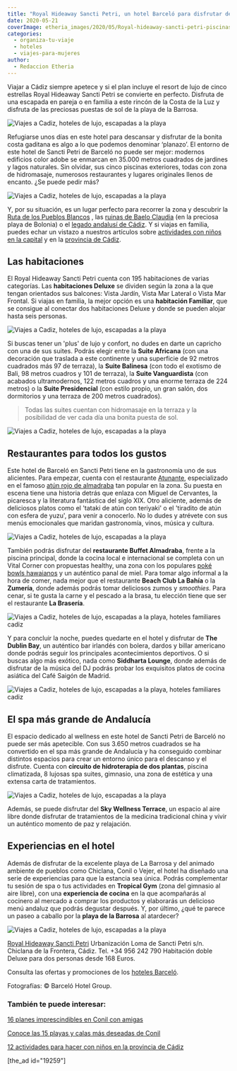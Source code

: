 ```yaml
---
title: "Royal Hideaway Sancti Petri, un hotel Barceló para disfrutar de la Costa de la Luz"
date: 2020-05-21
coverImage: etheria_images/2020/05/Royal-hideaway-sancti-petri-piscinas.jpg
categories: 
  - organiza-tu-viaje
  - hoteles
  - viajes-para-mujeres
author: 
  - Redaccion Etheria
---
```


Viajar a Cádiz siempre apetece y si el plan incluye el resort de lujo de cinco estrellas Royal Hideaway Sancti Petri se convierte en perfecto. Disfruta de una escapada en pareja o en familia a este rincón de la Costa de la Luz y disfruta de las preciosas puestas de sol de la playa de la Barrosa.

![Viajes a Cadiz, hoteles de lujo, escapadas a la playa](etheria_images/2020/05/Royal-hideaway-sancti-petri-piscinas-900x602.jpg "Panorámica del hotel.")

Refugiarse unos días en este hotel para descansar y disfrutar de la bonita costa 
gaditana es algo a lo que podemos denominar ‘planazo’. El entorno de este hotel de 
Sancti Petri de Barceló no puede ser mejor: modernos edificios color adobe se enmarcan 
en 35.000 metros cuadrados de jardines y lagos naturales. Sin olvidar, sus cinco 
piscinas exteriores, todas con zona de hidromasaje, numerosos restaurantes y lugares 
originales llenos de encanto. ¿Se puede pedir más? 

![Viajes a Cadiz, hoteles de lujo, escapadas a la playa](etheria_images/2020/05/Royal-hideaway-sancti-petri-siddharta-900x601.jpg "Siddharta Lounge, un original espacio en el hotel.")

Y, por su situación, es un lugar perfecto para recorrer la zona y descubrir la [Ruta de 
los Pueblos 
Blancos](https://etheriamagazine.com/2018/11/02/ruta-por-los-pueblos-blancos-de-cadiz/) 
, las [ruinas de Baelo 
Claudia](https://etheriamagazine.com/2019/08/22/guia-que-ver-ruinas-romanas-baelo-claudia-playa-bolonia/) 
(en la preciosa playa de Bolonia) o el [legado andalusí de 
Cádiz](https://etheriamagazine.com/2019/05/20/viajar-con-amigas-que-hacer-en-cadiz/). Y 
si viajas en familia, puedes echar un vistazo a nuestros artículos sobre [actividades 
con niños en la 
capital](https://etheriamagazine.com/2019/10/17/10-planes-con-ninos-en-cadiz-capital/) y 
en la [provincia de 
Cádiz](https://etheriamagazine.com/2020/03/12/12-actividades-familiares-para-viajes-con-ninos-en-cadiz/). 

## Las habitaciones

El Royal Hideaway Sancti Petri cuenta con 195 habitaciones de varias categorías. Las 
**habitaciones Deluxe** se dividen según la zona a la que tengan orientados sus 
balcones: Vista Jardín, Vista Mar Lateral o Vista Mar Frontal. Si viajas en familia, la 
mejor opción es una **habitación Familiar**, que se consigue al conectar dos 
habitaciones Deluxe y donde se pueden alojar hasta seis personas. 

![Viajes a Cadiz, hoteles de lujo, escapadas a la playa](etheria_images/2020/05/Royal-hideaway-sacti-petri-habitacion-lateral-vista-mar-900x601.jpg "Habitación Deluxe Vista Mar Lateral.")

Si buscas tener un 'plus' de lujo y confort, no dudes en darte un capricho con una de 
sus suites. Podrás elegir entre la **Suite Africana** (con una decoración que traslada a 
este continente y una superficie de 92 metros cuadrados más 97 de terraza), la **Suite 
Balinesa** (con todo el exotismo de Bali, 98 metros cuadros y 101 de terraza), la 
**Suite Vanguardista** (con acabados ultramodernos, 122 metros cuadros y una enorme 
terraza de 224 metros) o la **Suite Presidencial** (con estilo propio, un gran salón, 
dos dormitorios y una terraza de 200 metros cuadrados). 

> Todas las suites cuentan con hidromasaje en la terraza y la posibilidad de ver cada día 
> una bonita puesta de sol. 

![Viajes a Cadiz, hoteles de lujo, escapadas a la playa](etheria_images/2020/05/Royal-hideaway-sacti-petri-suite-presidencial-900x710.jpg "Terraza de la Suite Presidencial.")

## Restaurantes para todos los gustos

Este hotel de Barceló en Sancti Petri tiene en la gastronomía uno de sus alicientes. 
Para empezar, cuenta con el restaurante [Atunante](http://atunante.com), especializado 
en el famoso [atún rojo de 
almadraba](https://etheriamagazine.com/2018/06/12/ruta-del-atun-rojo-en-cadiz/) tan 
popular en la zona. Su puesta en escena tiene una historia detrás que enlaza con Miguel 
de Cervantes, la picaresca y la literatura fantástica del siglo XIX. Otro aliciente, 
además de deliciosos platos como el 'tataki de atún con teriyaki' o el 'tiradito de atún 
con esfera de yuzu', para venir a conocerlo. No lo dudes y atrévete con sus menús 
emocionales que maridan gastronomía, vinos, música y cultura. 

![Viajes a Cadiz, hoteles de lujo, escapadas a la playa](etheria_images/2020/05/Royal-hideaway-restaurante-atunante-900x600.jpg "Restaurante Atunante.")

También podrás disfrutar del **restaurante Buffet Almadraba**, frente a la piscina 
principal, donde la cocina local e internacional se completa con un Vital Corner con 
propuestas healthy, una zona con los populares [poké bowls 
hawaianos](https://etheriamagazine.com/2020/01/14/cena-con-amigas-en-un-restaurante-hawaiano-de-madrid-ohana-poke-house/) 
y un auténtico panal de miel. Para tomar algo informal a la hora de comer, nada mejor 
que el restaurante **Beach Club La Bahía** o la **Zumería**, donde además podrás tomar 
deliciosos zumos y _smoothies_. Para cenar, si te gusta la carne y el pescado a la 
brasa, tu elección tiene que ser el restaurante **La Brasería**. 

![Viajes a Cadiz, hoteles de lujo, escapadas a la playa, hoteles familiares cadiz](etheria_images/2020/05/Royal-hideaway-sancti-petri-terraza-piscina-900x604.jpg "Restaurante Beach Club La Bahía.")

Y para concluir la noche, puedes quedarte en el hotel y disfrutar de **The Dublin Bay**, 
un auténtico bar irlandés con bolera, dardos y billar americano donde podrás seguir los 
principales acontecimientos deportivos. O si buscas algo más exótico, nada como 
**Siddharta Lounge**, donde además de disfrutar de la música del DJ podrás probar los 
exquisitos platos de cocina asiática del Café Saigón de Madrid. 

![Viajes a Cadiz, hoteles de lujo, escapadas a la playa, hoteles familiares cadiz](etheria_images/2020/05/Royal-hideaway-sancti-petri-bolera-900x523.jpg "Pub The Dublin Bay.")

## El spa más grande de Andalucía

El espacio dedicado al wellness en este hotel de Sancti Petri de Barceló no puede ser 
más apetecible. Con sus 3.650 metros cuadrados se ha convertido en el spa más grande de 
Andalucía y ha conseguido combinar distintos espacios para crear un entorno único para 
el descanso y el disfrute. Cuenta con **circuito de hidroterapia de dos plantas**, 
piscina climatizada, 8 lujosas spa suites, gimnasio, una zona de estética y una extensa 
carta de tratamientos. 

![Viajes a Cadiz, hoteles de lujo, escapadas a la playa](etheria_images/2020/05/Royal-hideaway-sancti-petri-spa-900x601.jpg "Circuito de hidroterapia del spa del Royal Hideaway Sancti Petri.")

Además, se puede disfrutar del **Sky Wellness Terrace**, un espacio al aire libre donde 
disfrutar de tratamientos de la medicina tradicional china y vivir un auténtico momento 
de paz y relajación. 

## Experiencias en el hotel

Además de disfrutar de la excelente playa de La Barrosa y del animado ambiente de 
pueblos como Chiclana, Conil o Vejer, el hotel ha diseñado una serie de experiencias 
para que la estancia sea única. Podrás complementar tu sesión de spa o tus actividades 
en **Tropical Gym** (zona del gimnasio al aire libre), con una **experiencia de cocina** 
en la que acompañarás al cocinero al mercado a comprar los productos y elaborarás un 
delicioso menú andaluz que podrás degustar después. Y, por último, ¿qué te parece un 
paseo a caballo por la **playa de la Barrosa** al atardecer? 

![Viajes a Cadiz, hoteles de lujo, escapadas a la playa](etheria_images/2020/05/Royal-hideaway-sancti-petri-masaje-900x600.jpg "Masaje en la Sky Wellness Terrace.")

[Royal Hideaway Sancti 
Petri](https://www.barcelo.com/es-es/royal-hideaway-sancti-petri/) Urbanización Loma de 
Sancti Petri s/n. Chiclana de la Frontera, Cádiz. Tel. +34 956 242 790 Habitación doble 
Deluxe para dos personas desde 168 Euros. 

Consulta las ofertas y promociones de los [hoteles 
Barceló](https://clk.tradedoubler.com/click?p=269827&a=3132464). 

Fotografías: © Barceló Hotel Group. 

### También te puede interesar:

[16 planes imprescindibles en Conil con 
amigas](https://etheriamagazine.com/2021/07/05/los-mejores-planes-en-conil-con-amigas/) 

[Conoce las 15 playas y calas más deseadas de 
Conil](https://etheriamagazine.com/2021/02/05/mejores-playas-y-calas-de-conil-de-la-frontera/) 

[12 actividades para hacer con niños en la provincia de 
Cádiz](https://etheriamagazine.com/2020/03/12/12-actividades-familiares-para-viajes-con-ninos-en-cadiz/) 

\[the\_ad id="19259"\]
